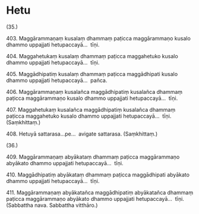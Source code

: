 # Hetu

(35.)

403\. Maggārammaṇaṃ kusalaṃ dhammaṃ paṭicca maggārammaṇo kusalo dhammo uppajjati hetupaccayā…  tīṇi.

404\. Maggahetukaṃ kusalaṃ dhammaṃ paṭicca maggahetuko kusalo dhammo uppajjati hetupaccayā…  tīṇi.

405\. Maggādhipatiṃ kusalaṃ dhammaṃ paṭicca maggādhipati kusalo dhammo uppajjati hetupaccayā…  pañca.

406\. Maggārammaṇaṃ kusalañca maggādhipatiṃ kusalañca dhammaṃ paṭicca maggārammaṇo kusalo dhammo uppajjati hetupaccayā…  tīṇi.

407\. Maggahetukaṃ kusalañca maggādhipatiṃ kusalañca dhammaṃ paṭicca maggahetuko kusalo dhammo uppajjati hetupaccayā…  tīṇi. (Saṃkhittaṃ.)

408\. Hetuyā sattarasa…pe…  avigate sattarasa. (Saṃkhittaṃ.)

(36.)

409\. Maggārammaṇaṃ abyākataṃ dhammaṃ paṭicca maggārammaṇo abyākato dhammo uppajjati hetupaccayā…  tīṇi.

410\. Maggādhipatiṃ abyākataṃ dhammaṃ paṭicca maggādhipati abyākato dhammo uppajjati hetupaccayā…  tīṇi.

411\. Maggārammaṇaṃ abyākatañca maggādhipatiṃ abyākatañca dhammaṃ paṭicca maggārammaṇo abyākato dhammo uppajjati hetupaccayā…  tīṇi. (Sabbattha nava. Sabbattha vitthāro.)
